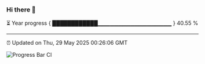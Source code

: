 ### Hi there 👋

⏳ Year progress { ████████████▁▁▁▁▁▁▁▁▁▁▁▁▁▁▁▁▁▁ } 40.55 %

---

⏰ Updated on Thu, 29 May 2025 00:26:06 GMT

![Progress Bar CI](https://github.com/liununu/liununu/workflows/Progress%20Bar%20CI/badge.svg)
